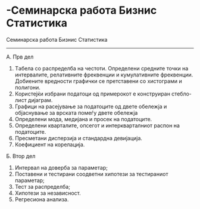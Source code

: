 # -Семинарска работа Бизнис Статистика

Семинарска работа Бизнис Статистика

________________________________________________________________________________________________________________________________________________
А. Прв дел
1. Tабела со распределба на честоти. Определени средните точки на
интервалите, релативните фреквенции и кумулативните фреквенции. Добиените вредности графички се претставени со хистограми и полигони.
2. Користејќи избрани податоци од примерокот е конструиран стебло-лист дијаграм.
3. Графици на расејување за податоците од двете обележја и објаснување за врската помеѓу двете обележја
4. Определени мода, медијана и просек на податоците.
5. Определени кварталите, опсегот и интеркварталниот распон на податоците.
6. Пресметани дисперзија и стандардна девијација.
7. Коефициент на корелација.

   
Б. Втор дел
1. Интервал на доверба за параметар;
2. Поставени и тестирани соодветни хипотези за тестираниот параметар;
3. Тест за распределба;
4. Хипотези за независност.
5. Регресиона анализа. 
